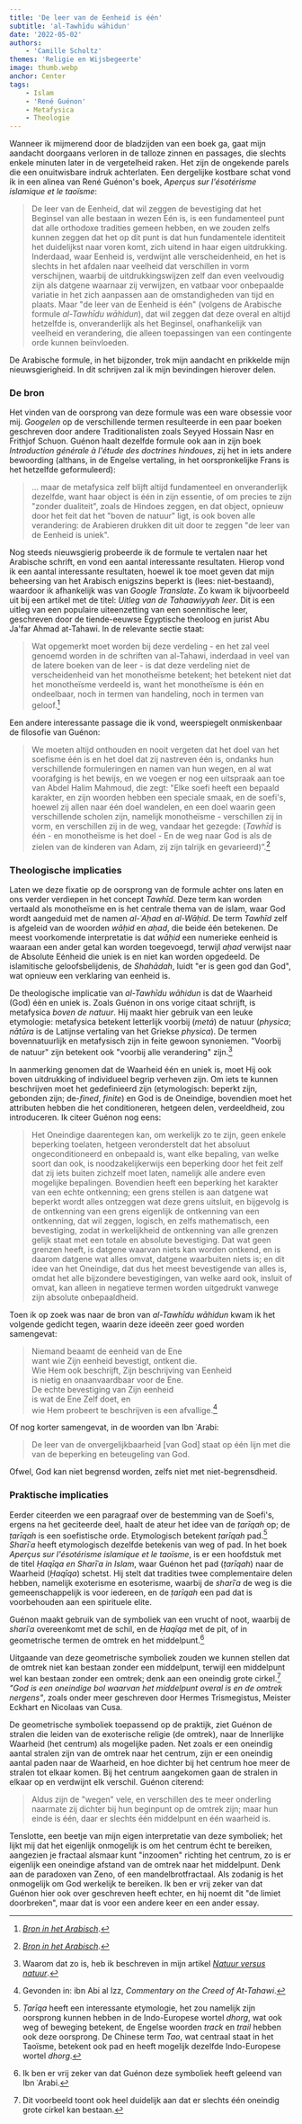 ```yaml
---
title: 'De leer van de Eenheid is één'
subtitle: 'al-Tawhīdu wāhidun'
date: '2022-05-02'
authors:
    - 'Camille Scholtz'
themes: 'Religie en Wijsbegeerte'
image: thumb.webp
anchor: Center
tags:
    - Islam
    - 'René Guénon'
    - Metafysica
    - Theologie
---
```


Wanneer ik mijmerend door de bladzijden van een boek ga, gaat mijn aandacht doorgaans verloren in de talloze zinnen en passages, die slechts enkele minuten later in de vergetelheid raken. Het zijn de ongekende parels die een onuitwisbare indruk achterlaten. Een dergelijke kostbare schat vond ik in een alinea van René Guénon's boek, *Aperçus sur l'ésotérisme islamique et le taoïsme*:

>De leer van de Eenheid, dat wil zeggen de bevestiging dat het Beginsel van alle bestaan in wezen Eén is, is een fundamenteel punt dat alle orthodoxe tradities gemeen hebben, en we zouden zelfs kunnen zeggen dat het op dit punt is dat hun fundamentele identiteit het duidelijkst naar voren komt, zich uitend in haar eigen uitdrukking. Inderdaad, waar Eenheid is, verdwijnt alle verscheidenheid, en het is slechts in het afdalen naar veelheid dat verschillen in vorm verschijnen, waarbij de uitdrukkingswijzen zelf dan even veelvoudig zijn als datgene waarnaar zij verwijzen, en vatbaar voor onbepaalde variatie in het zich aanpassen aan de omstandigheden van tijd en plaats. Maar "de leer van de Eenheid is één" (volgens de Arabische formule _al-Tawhīdu wāhidun_), dat wil zeggen dat deze overal en altijd hetzelfde is, onveranderlijk als het Beginsel, onafhankelijk van veelheid en verandering, die alleen toepassingen van een contingente orde kunnen beïnvloeden.

De Arabische formule, in het bijzonder, trok mijn aandacht en prikkelde mijn nieuwsgierigheid. In dit schrijven zal ik mijn bevindingen hierover delen.


### De bron

Het vinden van de oorsprong van deze formule was een ware obsessie voor mij. *Googelen* op de verschillende termen resulteerde in een paar boeken geschreven door andere Traditionalisten zoals Seyyed Hossain Nasr en Frithjof Schuon. Guénon haalt dezelfde formule ook aan in zijn boek _Introduction générale à l'étude des doctrines hindoues_, zij het in iets andere bewoording (althans, in de Engelse vertaling, in het oorspronkelijke Frans is het hetzelfde geformuleerd):

>... maar de metafysica zelf blijft altijd fundamenteel en onveranderlijk dezelfde, want haar object is één in zijn essentie, of om precies te zijn "zonder dualiteit", zoals de Hindoes zeggen, en dat object, opnieuw door het feit dat het "boven de natuur" ligt, is ook boven alle verandering: de Arabieren drukken dit uit door te zeggen "de leer van de Eenheid is uniek".

Nog steeds nieuwsgierig probeerde ik de formule te vertalen naar het Arabische schrift, en vond een aantal interessante resultaten. Hierop vond ik een aantal interessante resultaten, hoewel ik toe moet geven dat mijn beheersing van het Arabisch enigszins beperkt is (lees: niet-bestaand), waardoor ik afhankelijk was van *Google Translate*.
Zo kwam ik bijvoorbeeld uit bij een artikel met de titel: *Uitleg van de Tahaawiyyah leer*. Dit is een uitleg van een populaire uiteenzetting van een soennitische leer, geschreven door de tiende-eeuwse Egyptische theoloog en jurist Abu Ja'far Ahmad at-Tahawi. In de relevante sectie staat:

>Wat opgemerkt moet worden bij deze verdeling - en het zal veel genoemd worden in de schriften van al-Tahawi, inderdaad in veel van de latere boeken van de leer - is dat deze verdeling niet de verscheidenheid van het monotheïsme betekent; het betekent niet dat het monotheïsme verdeeld is, want het monotheïsme is één en ondeelbaar, noch in termen van handeling, noch in termen van geloof.[^1]

Een andere interessante passage die ik vond, weerspiegelt onmiskenbaar de filosofie van Guénon:

>We moeten altijd onthouden en nooit vergeten dat het doel van het soefisme één is en het doel dat zij nastreven één is, ondanks hun verschillende formuleringen en namen van hun wegen, en al wat voorafging is het bewijs, en we voegen er nog een uitspraak aan toe van Abdel Halim Mahmoud, die zegt: "Elke soefi heeft een bepaald karakter, en zijn woorden hebben een speciale smaak, en de soefi's, hoewel zij allen naar één doel wandelen, en een doel waarin geen verschillende scholen zijn, namelijk monotheïsme - verschillen zij in vorm, en verschillen zij in de weg, vandaar het gezegde: (_Tawhīd_ is één - en monotheïsme is het doel - En de weg naar God is als de zielen van de kinderen van Adam, zij zijn talrijk en gevarieerd)”.[^2]


### Theologische implicaties

Laten we deze fixatie op de oorsprong van de formule achter ons laten en ons verder verdiepen in het concept *Tawhīd*. Deze term kan worden vertaald als monotheïsme en is het centrale thema van de islam, waar God wordt aangeduid met de namen *al-ʿAḥad* en *al-Wāḥid*. De term *Tawhīd* zelf is afgeleid van de woorden *wāḥid* en *aḥad*, die beide één betekenen. De meest voorkomende interpretatie is dat *wāḥid* een numerieke eenheid is waaraan een ander getal kan worden toegevoegd, terwijl *aḥad* verwijst naar de Absolute Eénheid die uniek is en niet kan worden opgedeeld. De islamitische geloofsbelijdenis, de *Shahādah*, luidt "er is geen god dan God", wat opnieuw een verklaring van eenheid is.

De theologische implicatie van _al-Tawhīdu wāhidun_ is dat de Waarheid (God) één en uniek is. Zoals Guénon in ons vorige citaat schrijft, is metafysica _boven de natuur_. Hij maakt hier gebruik van een leuke etymologie: metafysica betekent letterlijk voorbij (_metá_) de natuur (_physica_; _nātūra_ is de Latijnse vertaling van het Griekse _physica_). De termen bovennatuurlijk en metafysisch zijn in feite gewoon synoniemen. "Voorbij de natuur" zijn betekent ook "voorbij alle verandering" zijn.[^3]

In aanmerking genomen dat de Waarheid één en uniek is, moet Hij ook boven uitdrukking of individueel begrip verheven zijn. Om iets te kunnen beschrijven moet het gedefinieerd zijn (etymologisch: beperkt zijn, gebonden zijn; de-*fined*, _finite_) en God is de Oneindige, bovendien moet het attributen hebben die het conditioneren, hetgeen delen, verdeeldheid, zou introduceren. Ik citeer Guénon nog eens:

>Het Oneindige daarentegen kan, om werkelijk zo te zijn, geen enkele beperking toelaten, hetgeen veronderstelt dat het absoluut ongeconditioneerd en onbepaald is, want elke bepaling, van welke soort dan ook, is noodzakelijkerwijs een beperking door het feit zelf dat zij iets buiten zichzelf moet laten, namelijk alle andere even mogelijke bepalingen. Bovendien heeft een beperking het karakter van een echte ontkenning; een grens stellen is aan datgene wat beperkt wordt alles ontzeggen wat deze grens uitsluit, en bijgevolg is de ontkenning van een grens eigenlijk de ontkenning van een ontkenning, dat wil zeggen, logisch, en zelfs mathematisch, een bevestiging, zodat in werkelijkheid de ontkenning van alle grenzen gelijk staat met een totale en absolute bevestiging. Dat wat geen grenzen heeft, is datgene waarvan niets kan worden ontkend, en is daarom datgene wat alles omvat, datgene waarbuiten niets is; en dit idee van het Oneindige, dat dus het meest bevestigende van alles is, omdat het alle bijzondere bevestigingen, van welke aard ook, insluit of omvat, kan alleen in negatieve termen worden uitgedrukt vanwege zijn absolute onbepaaldheid.

Toen ik op zoek was naar de bron van _al-Tawhīdu wāhidun_ kwam ik het volgende gedicht tegen, waarin deze ideeën zeer goed worden samengevat:

>Niemand beaamt de eenheid van de Ene<br />want wie Zijn eenheid bevestigt, ontkent die.<br />Wie Hem ook beschrijft, Zijn beschrijving van Eenheid<br />is nietig en onaanvaardbaar voor de Ene.<br />De echte bevestiging van Zijn eenheid<br />is wat de Ene Zelf doet, en<br />wie Hem probeert te beschrijven is een afvallige.[^4]

Of nog korter samengevat, in de woorden van Ibn ʿArabi:

>De leer van de onvergelijkbaarheid [van God] staat op één lijn met die van de beperking en beteugeling van God.

Ofwel, God kan niet begrensd worden, zelfs niet met niet-begrensdheid.


### Praktische implicaties

Eerder citeerden we een paragraaf over de bestemming van de Soefi's, ergens na het geciteerde deel, haalt de ateur het idee van de _ṭarīqah_ op; de _ṭarīqah_ is een soefistische orde. Etymologisch betekent _ṭarīqah_ pad.[^5] _Sharīʿa_ heeft etymologisch dezelfde betekenis van weg of pad. In het boek _Aperçus sur l'ésotérisme islamique et le taoïsme_, is er een hoofdstuk met de titel _Ḥaqīqa en Sharīʿa in Islam_, waar Guénon het pad (_ṭarīqah_) naar de Waarheid (_Ḥaqīqa_) schetst. Hij stelt dat tradities twee complementaire delen hebben, namelijk exoterisme en esoterisme, waarbij de _sharīʿa_ de weg is die gemeenschappelijk is voor iedereen, en de _ṭarīqah_ een pad dat is voorbehouden aan een spirituele elite.

Guénon maakt gebruik van de symboliek van een vrucht of noot, waarbij de _sharīʿa_ overeenkomt met de schil, en de _Ḥaqīqa_ met de pit, of in geometrische termen de omtrek en het middelpunt.[^6]

Uitgaande van deze geometrische symboliek zouden we kunnen stellen dat de omtrek niet kan bestaan zonder een middelpunt, terwijl een middelpunt wel kan bestaan zonder een omtrek; denk aan een oneindig grote cirkel.[^7] _"God is een oneindige bol waarvan het middelpunt overal is en de omtrek nergens"_, zoals onder meer geschreven door Hermes Trismegistus, Meister Eckhart en Nicolaas van Cusa.

De geometrische symboliek toepassend op de praktijk, ziet Guénon de stralen die leiden van de exoterische religie (de omtrek), naar de Innerlijke Waarheid (het centrum) als mogelijke paden. Net zoals er een oneindig aantal stralen zijn van de omtrek naar het centrum, zijn er een oneindig aantal paden naar de Waarheid, en hoe dichter bij het centrum hoe meer de stralen tot elkaar komen. Bij het centrum aangekomen gaan de stralen in elkaar op en verdwijnt elk verschil. Guénon citerend:

>Aldus zijn de "wegen" vele, en verschillen des te meer onderling naarmate zij dichter bij hun beginpunt op de omtrek zijn; maar hun einde is één, daar er slechts één middelpunt en één waarheid is.

Tenslotte, een beetje van mijn eigen interpretatie van deze symboliek; het lijkt mij dat het eigenlijk onmogelijk is om het centrum écht te bereiken, aangezien je fractaal alsmaar kunt "inzoomen" richting het centrum, zo is er eigenlijk een oneindige afstand van de omtrek naar het middelpunt. Denk aan de paradoxen van Zeno, of een mandelbrotfractaal. Als zodanig is het onmogelijk om God werkelijk te bereiken. Ik ben er vrij zeker van dat Guénon hier ook over geschreven heeft echter, en hij noemt dit "de limiet doorbreken", maar dat is voor een andere keer en een ander essay.


[^1]: _[Bron in het Arabisch](https://audio.islamweb.net/audio/index.php?page=FullContent&audioid=212161)_.
[^2]: _[Bron in het Arabisch]( http://alhesn.net/play-11741.html)_.
[^3]: Waarom dat zo is, heb ik beschreven in mijn artikel _[Natuur versus natuur](https://reactionair.nl/artikelen/natuur-versus-natuur/)_.
[^4]: Gevonden in: ibn Abi al Izz, _Commentary on the Creed of At-Tahawi_.
[^5]: _Ṭarīqa_ heeft een interessante etymologie, het zou namelijk zijn oorsprong kunnen hebben in de Indo-Europese wortel _dhorg_, wat ook weg of beweging betekent, de Engelse woorden _track_ en _trail_ hebben ook deze oorsprong. De Chinese term _Tao_, wat centraal staat in het Taoïsme, betekent ook pad en heeft mogelijk dezelfde Indo-Europese wortel _dhorg_.
[^6]: Ik ben er vrij zeker van dat Guénon deze symboliek heeft geleend van Ibn ʿArabi.
[^7]: Dit voorbeeld toont ook heel duidelijk aan dat er slechts één oneindig grote cirkel kan bestaan.
